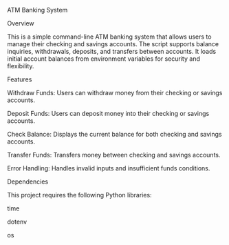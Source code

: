 ATM Banking System

Overview

This is a simple command-line ATM banking system that allows users to manage their checking and savings accounts. The script supports balance inquiries, withdrawals, deposits, and transfers between accounts. It loads initial account balances from environment variables for security and flexibility.

Features

Withdraw Funds: Users can withdraw money from their checking or savings accounts.

Deposit Funds: Users can deposit money into their checking or savings accounts.

Check Balance: Displays the current balance for both checking and savings accounts.

Transfer Funds: Transfers money between checking and savings accounts. 

Error Handling: Handles invalid inputs and insufficient funds conditions.

Dependencies

This project requires the following Python libraries:

time

dotenv

os
